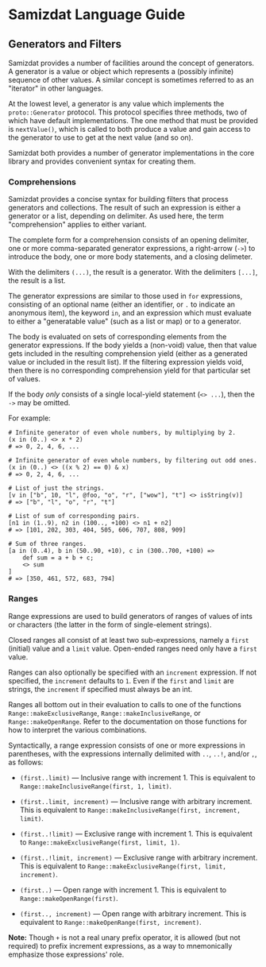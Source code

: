 Samizdat Language Guide
=======================

Generators and Filters
----------------------

Samizdat provides a number of facilities around the concept of generators.
A generator is a value or object which represents a (possibly infinite)
sequence of other values. A similar concept is sometimes referred to as
an "iterator" in other languages.

At the lowest level, a generator is any value which implements the
`proto::Generator` protocol. This protocol specifies three methods, two
of which have default implementations. The one method that must be provided
is `nextValue()`, which is called to both produce a value and gain access
to the generator to use to get at the next value (and so on).

Samizdat both provides a number of generator implementations in the core
library and provides convenient syntax for creating them.

### Comprehensions

Samizdat provides a concise syntax for building filters that process
generators and collections. The result of such an expression is either
a generator or a list, depending on delimiter. As used here,
the term "comprehension" applies to either variant.

The complete form for a comprehension consists of an opening delimiter,
one or more comma-separated generator expressions, a right-arrow (`->`)
to introduce the body, one or more body statements, and a closing delimeter.

With the delimiters `(...)`, the result is a generator. With the delimiters
`[...]`, the result is a list.

The generator expressions are similar to those used in `for` expressions,
consisting of an optional name (either an identifier, or `.` to indicate
an anonymous item), the keyword `in`, and an expression which must
evaluate to either a "generatable value" (such as a list or map) or to
a generator.

The body is evaluated on sets of corresponding elements from the generator
expressions. If the body yields a (non-void) value, then that value gets
included in the resulting comprehension yield (either as a generated value
or included in the result list). If the filtering expression yields void,
then there is no corresponding comprehension yield for that particular set
of values.

If the body *only* consists of a single local-yield statement (`<> ...`),
then the `->` may be omitted.

For example:

```
# Infinite generator of even whole numbers, by multiplying by 2.
(x in (0..) <> x * 2)
# => 0, 2, 4, 6, ...

# Infinite generator of even whole numbers, by filtering out odd ones.
(x in (0..) <> ((x % 2) == 0) & x)
# => 0, 2, 4, 6, ...

# List of just the strings.
[v in ["b", 10, "l", @foo, "o", "r", ["wow"], "t"] <> isString(v)]
# => ["b", "l", "o", "r", "t"]

# List of sum of corresponding pairs.
[n1 in (1..9), n2 in (100.., +100) <> n1 + n2]
# => [101, 202, 303, 404, 505, 606, 707, 808, 909]

# Sum of three ranges.
[a in (0..4), b in (50..90, +10), c in (300..700, +100) =>
    def sum = a + b + c;
    <> sum
]
# => [350, 461, 572, 683, 794]
```

### Ranges

Range expressions are used to build generators of ranges of values
of ints or characters (the latter in the form of single-element strings).

Closed ranges all consist of at least two sub-expressions, namely a `first`
(initial) value and a `limit` value. Open-ended ranges need only have a
`first` value.

Ranges can also optionally be specified with an `increment` expression.
If not specified, the `increment` defaults to `1`. Even if the `first` and
`limit` are strings, the `increment` if specified must always be an int.

Ranges all bottom out in their evaluation to calls to one of the
functions `Range::makeExclusiveRange`, `Range::makeInclusiveRange`,
or `Range::makeOpenRange`. Refer to the documentation on those functions
for how to interpret the various combinations.

Syntactically, a range expression consists of one or more expressions
in parentheses, with the expressions internally delimited with `..`, `..!`,
and/or `,`, as follows:

* `(first..limit)` &mdash; Inclusive range with increment 1. This is
  equivalent to `Range::makeInclusiveRange(first, 1, limit)`.

* `(first..limit, increment)` &mdash; Inclusive range with arbitrary
  increment. This is equivalent to
  `Range::makeInclusiveRange(first, increment, limit)`.

* `(first..!limit)` &mdash; Exclusive range with increment 1. This is
  equivalent to `Range::makeExclusiveRange(first, limit, 1)`.

* `(first..!limit, increment)` &mdash; Exclusive range with arbitrary
  increment. This is equivalent to
  `Range::makeExclusiveRange(first, limit, increment)`.

* `(first..)` &mdash; Open range with increment 1. This is equivalent to
  `Range::makeOpenRange(first)`.

* `(first.., increment)` &mdash; Open range with arbitrary increment. This
  is equivalent to `Range::makeOpenRange(first, increment)`.

**Note:** Though `+` is not a real unary prefix operator, it is allowed
(but not required) to prefix increment expressions, as a way to mnemonically
emphasize those expressions' role.
